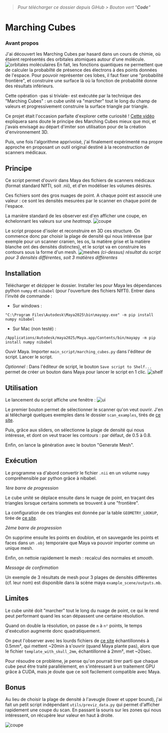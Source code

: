 > *Pour télécharger ce dossier depuis GiHub > Bouton vert "**Code**"*
# Marching Cubes

### Avant propos
J'ai découvert les Marching Cubes par hasard dans un cours de chimie, où étaient représentés des orbitales atomiques autour d'une molécule.
![orbitales moléculaires](/captures/orbitales.png)
En fait, les fonctions quantiques ne permettent que de calculer la probabilté de présence des électrons à des points données de l'espace.
Pour pouvoir représenter ces lobes, il faut fixer une "probabilité frontière", et construire une surface là où la fonction de probabilité donne des résultats inférieurs.

Cette opération -pas si triviale- est exécutée par la technique des "Marching Cubes" : un cube unité va "marcher" tout le long du champ de valeurs et progressivement construire la surface triangle par triangle.

Ce projet était l'occasion parfaite d'explorer cette curiosité ! [Cette vidéo](https://youtu.be/M3iI2l0ltbE) expliquera sans doute le principe des Marching Cubes mieux que moi, et j'avais envisagé au départ d'imiter son utilisation pour de la création d'environnement 3D.

Puis, une fois l'algorithme apprivoisé, j'ai finalement expérimenté ma propre approche en proposant un outil original destiné à la reconstruction de scanners médicaux.

## Principe

Ce script permet d'ouvrir dans Maya des fichiers de scanners médicaux (format standard NIfTI, soit .nii), et d'en modéliser les volumes désirés.

Ces fichiers sont des gros nuages de point. A chaque point est associé une valeur : ce sont les densités mesurées par le scanner en chaque point de l'espace.

La manière standard de les observer est d'en afficher une coupe, en échelonnant les valeurs sur une *heatmap*.
![coupe](captures/slice.png)

Le script propose d'isoler et reconstruire en 3D ces structure. On commence donc par choisir la plage de densité qui nous intéresse (par exemple pour un scanner cranien, les os, la matière grise et la matière blanche ont des densités distinctes), et le script va en construire les contours sous la forme d'un mesh.
![meshes](captures/example_output.png)
*(ci-dessus) résultat du script pour 3 densités différentes, soit 3 matières différentes*

## Installation
Télécharger et dézipper le dossier. Installer les pour Maya les dépendances python `numpy` et `nibabel` (pour l'ouverture des fichiers NIfTI). Entrer dans l'invité de commande :
- Sur windows :
```
"C:\Program Files\Autodesk\Maya2025\bin\mayapy.exe" -m pip install numpy nibabel
```
- Sur Mac (non testé) :
```
/Applications/Autodesk/maya2025/Maya.app/Contents/bin/mayapy -m pip install numpy nibabel
```


Ouvir Maya. Importer `main_script/marching_cubes.py` dans l'éditeur de script. Lancer le script.

*Optionnel* : Dans l'éditeur de script, le bouton `Save script to Shelf...` permet de créer un bouton dans Maya pour lancer le script en 1 clic.
![shelf](captures/script_shelf.png)

## Utilisation
Le lancement du script affiche une fenêtre :
![ui](captures/ui.png)

Le premier bouton permet de sélectionner le scanner qu'on veut ouvrir. J'en ai téléchargé quelques exemples dans le dossier `scan_examples`, tirés de [ce site](https://johnmuschelli.com/high_res_ct_template/template/).

Puis, grâce aux sliders, on sélectionne la plage de densité qui nous intéresse, et dont on veut tracer les contours : par défaut, de 0.5 à 0.8.

Enfin, on lance la génération avec le bouton "Generate Mesh".

## Exécution

Le programme va d'abord convertir le fichier `.nii` en un volume `numpy` compréhensible par python grâce à nibabel.

*1ère barre de progression*

Le cube unité se déplace ensuite dans le nuage de point, en traçant des triangles lorsque certains sommets se trouvent à une "frontière".

La configuration de ces triangles est donnée par la table `GEOMETRY_LOOKUP`, tirée de [ce site](http://www.paulbourke.net/geometry/polygonise/).

*2ème barre de progression*

On supprime ensuite les points en doublon, et on sauvegarde les points et faces dans un `.obj` temporaire que Maya va pouvoir importer comme un unique mesh.

Enfin, on nettoie rapidement le mesh : recalcul des normales et *smooth*.

*Message de confirmation*

Un exemple de 3 résultats de mesh pour 3 plages de densités différentes (cf. leur nom) est disponible dans la scène maya `example_scene/outputs.mb`.

## Limites

Le cube unité doit "marcher" tout le long du nuage de point, ce qui le rend peut performant quand les scan dépassent une certaine résolution.

Quand on double la résolution, on passe de `n` à `n²` points, le temps d'exécution augmente donc quadratiquement. 

On peut l'observer avec les lourds fichiers de [ce site](https://johnmuschelli.com/high_res_ct_template/template/) échantillonnés à 0.5mm², qui mettent ~20min à s'ouvrir (quand Maya plante pas), alors que le fichier `template_with_skull_2mm`, échantillonné à 2mm², met ~20sec.

Pour résoudre ce problème, je pense qu'on pourrait tirer parti que chaque cube peut être traité parallèlement, en s'intéressant à un traitement GPU grâce à CUDA, mais je doute que ce soit facilement compatible avec Maya.

## Bonus

Au lieu de choisir la plage de densité à l'aveugle (lower et upper bound), j'ai fait un petit script indépendant `utils/previz_data.py` qui permet d'afficher rapidement une coupe du scan. En passant la souris sur les zones qui nous intéressent, on récupère leur valeur en haut à droite.

![coupe](captures/slice.png)